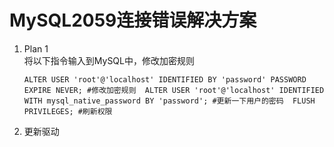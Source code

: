 # MySQL2059连接错误解决方案

1. Plan 1  
    将以下指令输入到MySQL中，修改加密规则
    
    `
    ALTER USER 'root'@'localhost' IDENTIFIED BY 'password' PASSWORD EXPIRE NEVER; #修改加密规则 
    ALTER USER 'root'@'localhost' IDENTIFIED WITH mysql_native_password BY 'password'; #更新一下用户的密码 
    FLUSH PRIVILEGES; #刷新权限
    `

1. 更新驱动